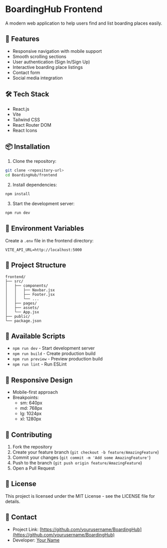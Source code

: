 # BoardingHub Frontend

A modern web application to help users find and list boarding places easily.

## 🚀 Features

- Responsive navigation with mobile support
- Smooth scrolling sections
- User authentication (Sign In/Sign Up)
- Interactive boarding place listings
- Contact form
- Social media integration

## 🛠 Tech Stack

- React.js
- Vite
- Tailwind CSS
- React Router DOM
- React Icons

## 📦 Installation

1. Clone the repository:
```bash
git clone <repository-url>
cd BoardingHub/frontend
```

2. Install dependencies:
```bash
npm install
```

3. Start the development server:
```bash
npm run dev
```

## 🔧 Environment Variables

Create a `.env` file in the frontend directory:

```env
VITE_API_URL=http://localhost:5000
```

## 📁 Project Structure

```
frontend/
├── src/
│   ├── components/
│   │   ├── Navbar.jsx
│   │   ├── Footer.jsx
│   │   └── ...
│   ├── pages/
│   ├── assets/
│   └── App.jsx
├── public/
└── package.json
```

## 🔑 Available Scripts

- `npm run dev` - Start development server
- `npm run build` - Create production build
- `npm run preview` - Preview production build
- `npm run lint` - Run ESLint

## 📱 Responsive Design

- Mobile-first approach
- Breakpoints:
  - sm: 640px
  - md: 768px
  - lg: 1024px
  - xl: 1280px

## 🤝 Contributing

1. Fork the repository
2. Create your feature branch (`git checkout -b feature/AmazingFeature`)
3. Commit your changes (`git commit -m 'Add some AmazingFeature'`)
4. Push to the branch (`git push origin feature/AmazingFeature`)
5. Open a Pull Request

## 📄 License

This project is licensed under the MIT License - see the LICENSE file for details.

## 👥 Contact

- Project Link: [https://github.com/yourusername/BoardingHub](https://github.com/yourusername/BoardingHub)
- Developer: [Your Name](mailto:malithavisada@gmail.com)